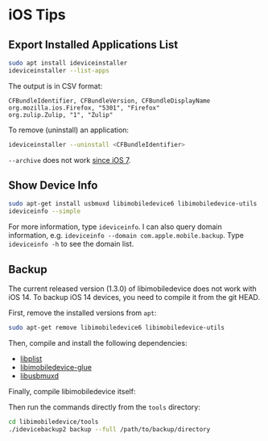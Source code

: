 # iOS Tips

## Export Installed Applications List

```sh
sudo apt install ideviceinstaller
ideviceinstaller --list-apps
```

The output is in CSV format:

```csv
CFBundleIdentifier, CFBundleVersion, CFBundleDisplayName
org.mozilla.ios.Firefox, "5301", "Firefox"
org.zulip.Zulip, "1", "Zulip"
```

To remove (uninstall) an application:

```sh
ideviceinstaller --uninstall <CFBundleIdentifier>
```

`--archive` does not work [since iOS 7][121].

[121]: https://github.com/libimobiledevice/ideviceinstaller/issues/121#issuecomment-547859382

## Show Device Info

```sh
sudo apt-get install usbmuxd libimobiledevice6 libimobiledevice-utils
ideviceinfo --simple
```

For more information, type `ideviceinfo`.
I can also query domain information, e.g. `ideviceinfo --domain com.apple.mobile.backup`.
Type `ideviceinfo -h` to see the domain list.

## Backup

The current released version (1.3.0) of libimobiledevice does not work with iOS 14.
To backup iOS 14 devices, you need to compile it from the git HEAD.

First, remove the installed versions from `apt`:

```sh
sudo apt-get remove libimobiledevice6 libimobiledevice-utils
```

Then, compile and install the following dependencies:

- [libplist](https://github.com/libimobiledevice/libplist)
- [libimobiledevice-glue](https://github.com/libimobiledevice/libimobiledevice-glue)
- [libusbmuxd](https://github.com/libimobiledevice/libusbmuxd)

Finally, compile libimobiledevice itself:

[libimobiledevice]: https://github.com/libimobiledevice/libimobiledevice

Then run the commands directly from the `tools` directory:

```sh
cd libimobiledevice/tools
./idevicebackup2 backup --full /path/to/backup/directory
```



